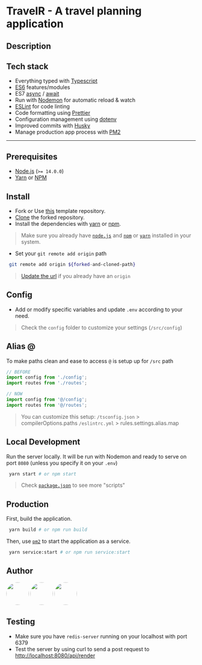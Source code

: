 # TravelR - A travel planning application

## Description

## Tech stack

- Everything typed with [Typescript](https://www.typescriptlang.org/)
- [ES6](http://babeljs.io/learn-es2015/) features/modules
- ES7 [async](https://developer.mozilla.org/en-US/docs/Web/JavaScript/Reference/Statements/async_function) / [await](https://developer.mozilla.org/en-US/docs/Web/JavaScript/Reference/Operators/await)
- Run with [Nodemon](https://nodemon.io/) for automatic reload & watch
- [ESLint](http://eslint.org/) for code linting
- Code formatting using [Prettier](https://www.npmjs.com/package/prettier)
- Configuration management using [dotenv](https://www.npmjs.com/package/dotenv)
- Improved commits with [Husky](https://typicode.github.io/husky)
- Manage production app process with [PM2](https://pm2.keymetrics.io/)

---

## Prerequisites

- [Node.js](https://nodejs.org) (`>= 14.0.0`)
- [Yarn](https://yarnpkg.com/en/docs/install) or [NPM](https://docs.npmjs.com/getting-started/installing-node)

## Install

- Fork or Use [this](https://github.com/Diversion2k22/TravelR/generate) template repository.
- [Clone](https://github.com/git-guides/git-clone) the forked repository.
- Install the dependencies with [yarn](https://yarnpkg.com/getting-started/usage) or [npm](https://docs.npmjs.com/cli/v7/commands/npm-install).

> Make sure you already have [`node.js`](https://github.com/Diversion2k22/TravelR#prerequisites) and [`npm`](https://github.com/Diversion2k22/TravelR#prerequisites) or [`yarn`](https://github.com/Diversion2k22/TravelR#prerequisites) installed in your system.

- Set your `git remote add origin` path

```bash
 git remote add origin ${forked-and-cloned-path}
```

> [Update the url](https://docs.github.com/en/get-started/getting-started-with-git/managing-remote-repositories#changing-a-remote-repositorys-url) if you already have an `origin`

## Config

- Add or modify specific variables and update `.env` according to your need.

> Check the `config` folder to customize your settings (`/src/config`)

## Alias @

To make paths clean and ease to access `@` is setup up for `/src` path

```javascript
// BEFORE
import config from './config';
import routes from './routes';

// NOW
import config from '@/config';
import routes from '@/routes';
```

> You can customize this setup:
> `/tsconfig.json` > compilerOptions.paths
> `/eslintrc.yml` > rules.settings.alias.map

## Local Development

Run the server locally. It will be run with Nodemon and ready to serve on port `8080` (unless you specify it on your `.env`)

```bash
 yarn start # or npm start
```

> Check [`package.json`](https://github.com/Diversion2k22/TravelR/blob/main/package.json) to see more "scripts"

## Production

First, build the application.

```bash
 yarn build # or npm run build
```

Then, use [`pm2`](https://github.com/Unitech/pm2) to start the application as a service.

```bash
 yarn service:start # or npm run service:start
```

## Author

<a src="https://github.com/subho57">
<img width="60px" style="border-radius: 50%;" src="https://avatars.githubusercontent.com/subho57">
</a>
<a src="https://github.com/Prerona-Mazumder">
<img width="60px" style="border-radius: 50%;" src="https://avatars.githubusercontent.com/Prerona-Mazumder">
</a>
<a src="https://github.com/Rijurik">
<img width="60px" style="border-radius: 50%;" src="https://avatars.githubusercontent.com/Rijurik">
</a>

## Testing

- Make sure you have `redis-server` running on your localhost with port 6379
- Test the server by using curl to send a post request to <http://localhost:8080/api/render>
